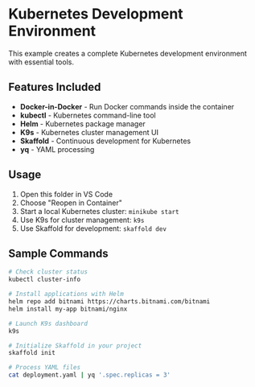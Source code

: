 # Kubernetes Development Environment

This example creates a complete Kubernetes development environment with essential tools.

## Features Included

- **Docker-in-Docker** - Run Docker commands inside the container
- **kubectl** - Kubernetes command-line tool
- **Helm** - Kubernetes package manager
- **K9s** - Kubernetes cluster management UI
- **Skaffold** - Continuous development for Kubernetes
- **yq** - YAML processing

## Usage

1. Open this folder in VS Code
2. Choose "Reopen in Container"
3. Start a local Kubernetes cluster: `minikube start`
4. Use K9s for cluster management: `k9s`
5. Use Skaffold for development: `skaffold dev`

## Sample Commands

```bash
# Check cluster status
kubectl cluster-info

# Install applications with Helm
helm repo add bitnami https://charts.bitnami.com/bitnami
helm install my-app bitnami/nginx

# Launch K9s dashboard
k9s

# Initialize Skaffold in your project
skaffold init

# Process YAML files
cat deployment.yaml | yq '.spec.replicas = 3'
```
